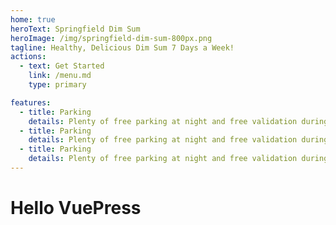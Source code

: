 ```yaml
---
home: true 
heroText: Springfield Dim Sum
heroImage: /img/springfield-dim-sum-800px.png
tagline: Healthy, Delicious Dim Sum 7 Days a Week!
actions:
  - text: Get Started
    link: /menu.md
    type: primary

features:
  - title: Parking
    details: Plenty of free parking at night and free validation during the busin.
  - title: Parking
    details: Plenty of free parking at night and free validation during the busin.
  - title: Parking
    details: Plenty of free parking at night and free validation during the busin.
---
```



# Hello VuePress
